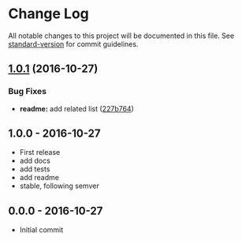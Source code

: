 # Change Log

All notable changes to this project will be documented in this file. See [standard-version](https://github.com/conventional-changelog/standard-version) for commit guidelines.

<a name="1.0.1"></a>
## [1.0.1](https://github.com/tunnckocore/npm-add-engines/compare/v1.0.0...v1.0.1) (2016-10-27)


### Bug Fixes

* **readme:** add related list ([227b764](https://github.com/tunnckocore/npm-add-engines/commit/227b764))





## 1.0.0 - 2016-10-27
- First release
- add docs
- add tests
- add readme
- stable, following semver

## 0.0.0 - 2016-10-27
- Initial commit